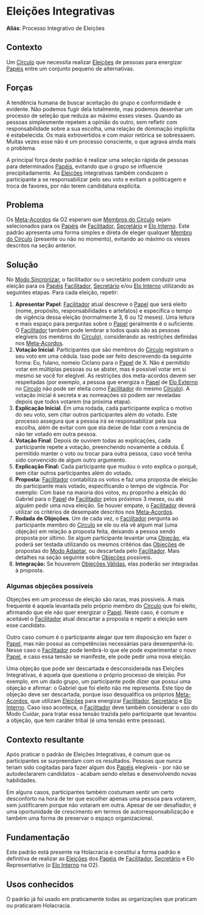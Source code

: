 # Eleições Integrativas

**Aliás**: Processo Integrativo de Eleições

## Contexto

Um [Círculo]((../../meta-acordos.md#2-2-circulos)) que necessita realizar [Eleições](../../meta-acordos.md#4-1-2-eleicoes) de pessoas para energizar [Papéis](../../meta-acordos.md#2-1-papeis) entre um conjunto pequeno de alternativas.

## Forças

A tendência humana de buscar aceitação do grupo e conformidade é evidente. Não podemos fugir dela totalmente, mas podemos desenhar um processo de seleção que reduza ao máximo esses vieses. Quando as pessoas simplesmente repetem a opinião do outro, sem refletir com responsabilidade sobre a sua escolha, uma relação de dominação implícita é estabelecida. Os mais extrovertidos e com maior retórica se sobressaem. Muitas vezes esse não é um processo consciente, o que agrava ainda mais o problema.

A principal força deste padrão é realizar uma seleção rápida de pessoas para determinados [Papéis](../../meta-acordos.md#2-1-papeis), evitando que o grupo se influencie precipitadamente. As [Eleições](../../meta-acordos.md#4-1-2-eleicoes) integrativas também conduzem o participante a se responsabilizar pelo seu voto e evitam a politicagem e troca de favores, por não terem candidatura explícita.

## Problema

Os [Meta-Acordos](../../meta-acordos.md) da O2 esperam que [Membros do Círculo](../../meta-acordos.md#2-4-membros-do-circulo) sejam selecionados para os [Papéis](../../meta-acordos.md#2-1-papeis) de [Facilitador](../../meta-acordos.md#4-5-facilitador), [Secretário](../../meta-acordos.md#4-6-secretario) e [Elo Interno](../../meta-acordos.md#4-8-elo-interno). Este padrão apresenta uma forma simples e direta de eleger qualquer [Membro do Círculo](../../meta-acordos.md#2-4-membros-do-circulo) \(presente ou não no momento\), evitando ao máximo os vieses descritos na seção anterior.

## Solução

No [Modo Sincronizar](../../meta-acordos.md#3-5-modo-sincronizar), o facilitador ou o secretário podem conduzir uma eleição para os [Papéis](../../meta-acordos.md#2-1-papeis) [Facilitador](../../meta-acordos.md#4-5-facilitador), [Secretário](../../meta-acordos.md#4-6-secretario) e/ou [Elo Interno](../../meta-acordos.md#4-8-elo-interno) utilizando as seguintes etapas. Para cada eleição, repetir:

1. **Apresentar Papel**: [Facilitador](../../meta-acordos.md#4-5-facilitador) atual descreve o [Papel](../../meta-acordos.md#2-1-papeis) que será eleito \(nome, propósito, responsabilidades e artefatos\) e especifica o tempo de vigência dessa eleição \(normalmente 3, 6 ou 12 meses\). Uma leitura e mais espaço para perguntas sobre o [Papel](../../meta-acordos.md#2-1-papeis) geralmente é o suficiente. O [Facilitador](../../meta-acordos.md#4-5-facilitador) também pode lembrar a todos quais são as pessoas elegíveis \(os membros do [Círculo]((../../meta-acordos.md#2-2-circulos))\), considerando as restrições definidas nos [Meta-Acordos](../../meta-acordos.md).
2. **Votação Inicial**: Participantes que são membros do [Círculo]((../../meta-acordos.md#2-2-circulos)) registram o seu voto em uma cédula. Isso pode ser feito descrevendo da seguinte forma: Eu, fulano, nomeio Ciclano para o [Papel](../../meta-acordos.md#2-1-papeis) de X. Não é permitido votar em múltiplas pessoas ou se abster, mas é possível votar em si mesmo se você for elegível. As restrições dos meta-acordos devem ser respeitadas \(por exemplo, a pessoa que energiza o [Papel](../../meta-acordos.md#2-1-papeis) de [Elo Externo](../../meta-acordos.md#4-7-elo-externo) no [Círculo](../../meta-acordos.md#2-2-circulos) não pode ser eleita como [Facilitador](../../meta-acordos.md#4-5-facilitador) do mesmo [Círculo](../../meta-acordos.md#2-2-circulos)\). A votação inicial é secreta e as nomeações só podem ser reveladas depois que todos votarem \(na próxima etapa\).
3. **Explicação Inicial**. Em uma rodada, cada participante explica o motivo do seu voto, sem citar outros participantes além do votado. Este processo assegura que a pessoa irá se responsabilizar pela sua escolha, além de evitar com que ela deixe de lidar com a renúncia de não ter votado em outra pessoa.
4. **Votação Final**: Depois de ouvirem todas as explicações, cada participante repete a votação, preenchendo novamente a cédula. É permitido manter o voto ou trocar para outra pessoa, caso você tenha sido convencido de algum outro argumento.
5. **Explicação Final:** Cada participante que mudou o voto explica o porquê, sem citar outros participantes além do votado.
6. **Proposta:** [Facilitador](../../meta-acordos.md#4-5-facilitador) contabiliza os votos e faz uma proposta de eleição do participante mais votado, especificando o tempo de vigência. Por exemplo: Com base na maioria dos votos, eu proponho a eleição do Gabriel para o [Papel](../../meta-acordos.md#2-1-papeis) de [Facilitador](../../meta-acordos.md#4-5-facilitador) pelos próximos 3 meses, ou até alguém pedir uma nova eleição. Se houver empate, o [Facilitador](../../meta-acordos.md#4-5-facilitador) deverá utilizar os critérios de desempate descritos nos [Meta-Acordos](../../meta-acordos.md).
7. **Rodada de Objeções**. Um de cada vez, o [Facilitador](../../meta-acordos.md#4-5-facilitador) pergunta ao participante membro do [Círculo]((../../meta-acordos.md#2-2-circulos)) se ele ou ela vê algum mal \(uma objeção\) em relação a proposta feita, deixando a pessoa sendo proposta por último. Se algum participante levantar uma [Objeção](../../meta-acordos.md#3-6-3-objecoes), ela poderá ser testada utilizando os mesmos critérios das [Objeções](../../meta-acordos.md#3-6-3-objecoes) de propostas do [Modo Adaptar](../../meta-acordos.md#3-6-modo-adaptar), ou descartada pelo [Facilitador](../../meta-acordos.md#4-5-facilitador). Mais detalhes na seção seguinte sobre [Objeções](../../meta-acordos.md#3-6-3-objecoes) possíveis.
8. **Integração:** Se houverem [Objeções Válidas](../../meta-acordos.md#3-6-4-objecoes-validas), elas poderão ser integradas à proposta.

### Algumas objeções possíveis

Objeções em um processo de eleição são raras, mas possíveis. A mais frequente é aquela levantada pelo próprio membro do [Círculo]((../../meta-acordos.md#2-2-circulos)) que foi eleito, afirmando que ele não quer energizar o [Papel](../../meta-acordos.md#2-1-papeis). Neste caso, é comum e aceitável o [Facilitador](../../meta-acordos.md#4-5-facilitador) atual descartar a proposta e repetir a eleição sem esse candidato.

Outro caso comum é o participante alegar que tem disposição em fazer o [Papel](../../meta-acordos.md#2-1-papeis), mas não possui as competências necessárias para desempenhá-lo. Nesse caso o [Facilitador](../../meta-acordos.md#4-5-facilitador) pode lembrá-lo que ele pode experimentar o novo [Papel](../../meta-acordos.md#2-1-papeis), e caso essa tensão se manifeste, ele pode pedir uma nova eleição.

Uma objeção que pode ser descartada e desconsiderada nas Eleições Integrativas, é aquela que questiona o próprio processo de eleição. Por exemplo, em um dado grupo, um participante pode dizer que possui uma objeção e afirmar: o Gabriel que foi eleito não me representa. Este tipo de objeção deve ser descartada, porque isso desqualifica os próprios [Meta-Acordos](../../meta-acordos.md), que utilizam [Eleições](../../meta-acordos.md#4-1-2-eleicoes) para energizar [Facilitador](../../meta-acordos.md#4-5-facilitador), [Secretário](../../meta-acordos.md#4-6-secretario) e [Elo Interno](../../meta-acordos.md#4-8-elo-interno). Caso isso aconteça, o [Facilitador](../../meta-acordos.md#4-5-facilitador) deve também considerar o uso do Modo Cuidar, para tratar essa tensão trazida pelo participante que levantou a objeção, que tem caráter tribal \(é uma tensão entre pessoas\).

## Contexto resultante

Após praticar o padrão de Eleições Integrativas, é comum que os participantes se surpreendam com os resultados. Pessoas que nunca teriam sido cogitadas para fazer algum dos [Papéis](../../meta-acordos.md#2-1-papeis) elegíveis - por não se autodeclararem candidatos - acabam sendo eleitas e desenvolvendo novas habilidades.

Em alguns casos, participantes também costumam sentir um certo desconforto na hora de ter que escolher apenas uma pessoa para votarem, sem justificarem porque não votaram em outra. Apesar de ser desafiador, é uma oportunidade de crescimento em termos de autorresponsabilização e também uma forma de preservar o espaço organizacional.

## Fundamentação

Este padrão está presente na Holacracia e constitui a forma padrão e definitiva de realizar as [Eleições](../../meta-acordos.md#4-1-2-eleicoes) dos [Papéis](../../meta-acordos.md#2-1-papeis) de [Facilitador](../../meta-acordos.md#4-5-facilitador), [Secretário](../../meta-acordos.md#4-6-secretario) e Elo Representativo \(o [Elo Interno](../../meta-acordos.md#4-8-elo-interno) na O2\).

## Usos conhecidos

O padrão já foi usado em praticamente todas as organizações que praticam ou praticaram Holacracia.
